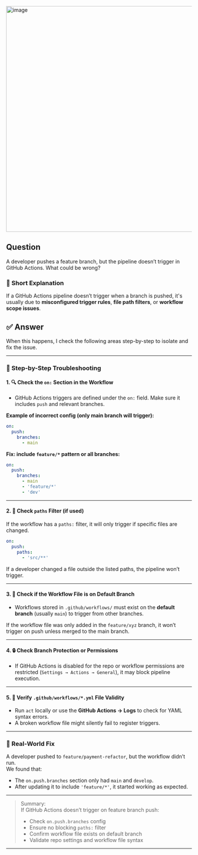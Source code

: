
<img width="1248" height="613" alt="image" src="https://github.com/user-attachments/assets/f6c6095d-dc87-4b3f-ae98-d70857cb9808" />
















## Question  
A developer pushes a feature branch, but the pipeline doesn’t trigger in GitHub Actions. What could be wrong?

### 📝 Short Explanation  
If a GitHub Actions pipeline doesn’t trigger when a branch is pushed, it's usually due to **misconfigured trigger rules**, **file path filters**, or **workflow scope issues**.

## ✅ Answer  

When this happens, I check the following areas step-by-step to isolate and fix the issue.

---

### 🧭 Step-by-Step Troubleshooting

#### 1. 🔍 **Check the `on:` Section in the Workflow**
- GitHub Actions triggers are defined under the `on:` field. Make sure it includes `push` and relevant branches.

**Example of incorrect config (only main branch will trigger):**
```yaml
on:
  push:
    branches:
      - main
```

**Fix: include `feature/*` pattern or all branches:**
```yaml
on:
  push:
    branches:
      - main
      - 'feature/*'
      - 'dev'
```

---

#### 2. 📁 **Check `paths` Filter (if used)**
If the workflow has a `paths:` filter, it will only trigger if specific files are changed.

```yaml
on:
  push:
    paths:
      - 'src/**'
```

If a developer changed a file outside the listed paths, the pipeline won’t trigger.

---

#### 3. 🧪 **Check if the Workflow File is on Default Branch**
- Workflows stored in `.github/workflows/` must exist on the **default branch** (usually `main`) to trigger from other branches.

If the workflow file was only added in the `feature/xyz` branch, it won’t trigger on push unless merged to the main branch.

---

#### 4. 🔒 **Check Branch Protection or Permissions**
- If GitHub Actions is disabled for the repo or workflow permissions are restricted (`Settings → Actions → General`), it may block pipeline execution.

---

#### 5. 🧼 **Verify `.github/workflows/*.yml` File Validity**
- Run `act` locally or use the **GitHub Actions → Logs** to check for YAML syntax errors.
- A broken workflow file might silently fail to register triggers.

---

### 🧠 Real-World Fix

A developer pushed to `feature/payment-refactor`, but the workflow didn’t run.  
We found that:
- The `on.push.branches` section only had `main` and `develop`.
- After updating it to include `'feature/*'`, it started working as expected.

---

> Summary:  
> If GitHub Actions doesn’t trigger on feature branch push:
> - Check `on.push.branches` config
> - Ensure no blocking `paths:` filter
> - Confirm workflow file exists on default branch
> - Validate repo settings and workflow file syntax

---
